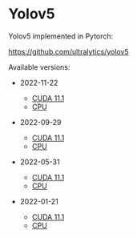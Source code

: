 # Yolov5

Yolov5 implemented in Pytorch:

https://github.com/ultralytics/yolov5

Available versions:

* 2022-11-22

  * [CUDA 11.1](2022-11-22_cuda11.1)
  * [CPU](2022-11-22_cpu)

* 2022-09-29

  * [CUDA 11.1](2022-09-29_cuda11.1)
  * [CPU](2022-09-29_cpu)

* 2022-05-31

  * [CUDA 11.1](2022-05-31_cuda11.1)
  * [CPU](2022-05-31_cpu)

* 2022-01-21

  * [CUDA 11.1](2022-01-21_cuda11.1)
  * [CPU](2022-01-21_cpu)

